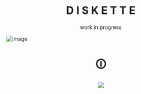 <h1 align="center">D I S K E T T E</h1>
<p align="center">work in progress </p>

![image](https://github.com/SlippingGittys-Discord-Themes/Diskette/assets/76500838/d8f888a2-99cc-43f4-91b2-d43b445b968d)

<h1 align="center">🛈</h1>
<p align="center">
  <img src="https://github.com/SlippingGittys-Discord-Themes/Diskette/assets/76500838/e11a60bd-8696-4f9c-be01-9033e494dad8" />
</p>
